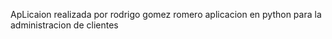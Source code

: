 ApLicaion realizada por rodrigo gomez romero
aplicacion en python para la administracion de clientes